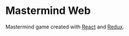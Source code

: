 # Mastermind Web

Mastermind game created with [React](https://github.com/facebook/react "React") and [Redux](https://github.com/reactjs/redux "Redux").
